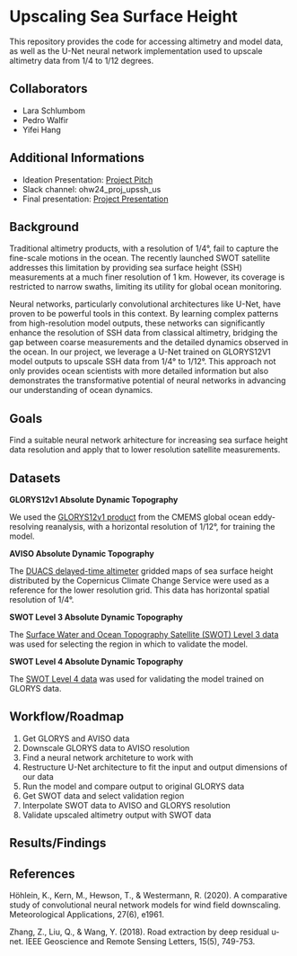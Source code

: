 # Upscaling Sea Surface Height

This repository provides the code for accessing altimetry and model data, as well as the U-Net neural network implementation used to upscale altimetry data from 1/4 to 1/12 degrees.

## Collaborators

* Lara Schlumbom      
* Pedro Walfir      
* Yifei Hang      

## Additional Informations

* Ideation Presentation: [Project Pitch](https://docs.google.com/presentation/d/1MG32LTh15YH1vHQdv_7U-SAyclAFcNLs-xWWvf0eZ8g/edit#slide=id.g2f660589f1f_28_0)
* Slack channel: ohw24_proj_upssh_us
* Final presentation: [Project Presentation](https://docs.google.com/presentation/d/1Z9WfwqM1KbRRhXcNXrDurZ-Vts_iLjF75h0j9Lux4_o/edit#slide=id.p)

## Background

Traditional altimetry products, with a resolution of 1/4°, fail to capture the fine-scale motions in the ocean. The recently launched SWOT satellite addresses this limitation by providing sea surface height (SSH) measurements at a much finer resolution of 1 km. However, its coverage is restricted to narrow swaths, limiting its utility for global ocean monitoring.

Neural networks, particularly convolutional architectures like U-Net, have proven to be powerful tools in this context. By learning complex patterns from high-resolution model outputs, these networks can significantly enhance the resolution of SSH data from classical altimetry, bridging the gap between coarse measurements and the detailed dynamics observed in the ocean. In our project, we leverage a U-Net trained on GLORYS12V1 model outputs to upscale SSH data from 1/4° to 1/12°. This approach not only provides ocean scientists with more detailed information but also demonstrates the transformative potential of neural networks in advancing our understanding of ocean dynamics.


## Goals

Find a suitable neural network arhitecture for increasing sea surface height data resolution and apply that to lower resolution satellite measurements.

## Datasets

**GLORYS12v1 Absolute Dynamic Topography**

  We used the [GLORYS12v1 product](https://data.marine.copernicus.eu/product/GLOBAL_MULTIYEAR_PHY_001_030/description) from the CMEMS global ocean eddy-resolving reanalysis, with a horizontal resolution of 1/12°, for training the model.
   
**AVISO Absolute Dynamic Topography**

   The [DUACS delayed-time altimeter](https://data.marine.copernicus.eu/product/SEALEVEL_GLO_PHY_CLIMATE_L4_MY_008_057/description) gridded maps of sea surface height distributed by the Copernicus Climate Change Service were used as a reference for the lower resolution grid. This data has horizontal spatial resolution of 1/4°.

**SWOT Level 3 Absolute Dynamic Topography**

   The [Surface Water and Ocean Topography Satellite (SWOT) Level 3 data](https://www.aviso.altimetry.fr/en/data/products/sea-surface-height-products/global/swot-l3-ocean-products.html) was used for selecting the region in which to validate the model.

**SWOT Level 4 Absolute Dynamic Topography**

   The [SWOT Level 4 data](https://www.aviso.altimetry.fr/en/data/products/sea-surface-height-products/global/experimental-multimission-gridded-l4-sea-level-heights-and-velocities-with-swot.html) was used for validating the model trained on GLORYS data.

## Workflow/Roadmap

1. Get GLORYS and AVISO data
2. Downscale GLORYS data to AVISO resolution
3. Find a neural network architeture to work with
4. Restructure U-Net architecture to fit the input and output dimensions of our data
5. Run the model and compare output to original GLORYS data
6. Get SWOT data and select validation region
7. Interpolate SWOT data to AVISO and GLORYS resolution
8. Validate upscaled altimetry output with SWOT data

## Results/Findings


## References

Höhlein, K., Kern, M., Hewson, T., & Westermann, R. (2020). A comparative study of convolutional neural network models for wind field downscaling. Meteorological Applications, 27(6), e1961.

Zhang, Z., Liu, Q., & Wang, Y. (2018). Road extraction by deep residual u-net. IEEE Geoscience and Remote Sensing Letters, 15(5), 749-753.


